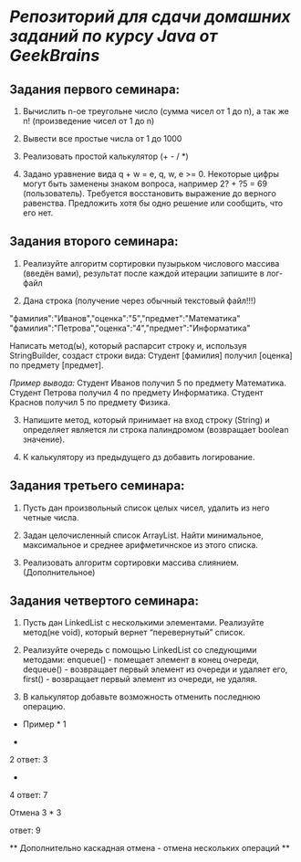 # _Репозиторий для сдачи домашних заданий по курсу Java от GeekBrains_ #

## Задания первого семинара: ##

1. Вычислить n-ое треугольне число (сумма чисел от 1 до n), а так же n! (произведение чисел от 1 до n)

2. Вывести все простые числа от 1 до 1000

3. Реализовать простой калькулятор (+ - / *)

4. Задано уравнение вида q + w = e, q, w, e >= 0. Некоторые цифры могут быть заменены знаком вопроса, например 2? + ?5 = 69 (пользователь).
Требуется восстановить выражение до верного равенства. Предложить хотя бы одно решение или сообщить, что его нет.

## Задания второго семинара: ##

1. Реализуйте алгоритм сортировки пузырьком числового массива (введён вами), результат после каждой итерации запишите в лог-файл

2. Дана строка (получение через обычный текстовый файл!!!)

"фамилия":"Иванов","оценка":"5","предмет":"Математика"
"фамилия":"Петрова","оценка":"4","предмет":"Информатика"

Написать метод(ы), который распарсит строку и, используя StringBuilder, создаст строки вида:
Студент [фамилия] получил [оценка] по предмету [предмет].

*Пример вывода:*
Студент Иванов получил 5 по предмету Математика.
Студент Петрова получил 4 по предмету Информатика.
Студент Краснов получил 5 по предмету Физика.

3. Напишите метод, который принимает на вход строку (String) и определяет является ли строка палиндромом (возвращает boolean значение).

4. К калькулятору из предыдущего дз добавить логирование.

## Задания третьего семинара: ##

1. Пусть дан произвольный список целых чисел, удалить из него четные числа.

2. Задан целочисленный список ArrayList. Найти минимальное, максимальное и среднее арифметичнское из этого списка.

3. Реализовать алгоритм сортировки массива слиянием. (Дополнительное)

## Задания четвертого семинара: ##

1. Пусть дан LinkedList с несколькими элементами. Реализуйте метод(не void), который вернет “перевернутый” список.

2. Реализуйте очередь с помощью LinkedList со следующими методами:
enqueue() - помещает элемент в конец очереди,
dequeue() - возвращает первый элемент из очереди и удаляет его,
first() - возвращает первый элемент из очереди, не удаляя.

3. В калькулятор добавьте возможность отменить последнюю операцию.

* Пример *
1
+
2
ответ:
3

+
4
ответ:
7

Отмена
3
*
3

ответ:
9

** Дополнительно каскадная отмена - отмена нескольких операций **
